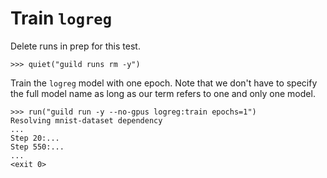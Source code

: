 # Train `logreg`

Delete runs in prep for this test.

    >>> quiet("guild runs rm -y")

Train the `logreg` model with one epoch. Note that we don't have to
specify the full model name as long as our term refers to one and only
one model.

    >>> run("guild run -y --no-gpus logreg:train epochs=1")
    Resolving mnist-dataset dependency
    ...
    Step 20:...
    Step 550:...
    ...
    <exit 0>
